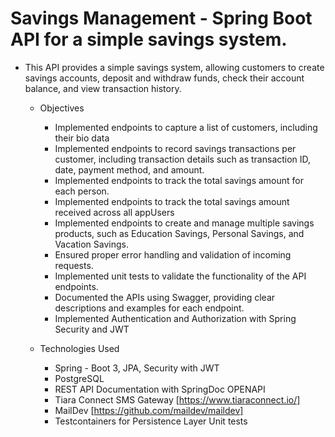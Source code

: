 #  Savings Management - Spring Boot API for a simple savings system.
   +  This API provides a simple savings system, allowing customers to create savings accounts, deposit and withdraw funds, check their account balance, and view transaction history.
       +   Objectives
           +  Implemented endpoints to capture a list of customers, including their bio data
           +  Implemented endpoints to record savings transactions per customer, including transaction details such as transaction ID, date, payment method, and amount.
           +  Implemented endpoints to track the total savings amount for each person.
           +  Implemented endpoints to track the total savings amount received across all appUsers
           +  Implemented endpoints to create and manage multiple savings products, such as Education Savings, Personal Savings, and Vacation Savings.
           +  Ensured proper error handling and validation of incoming requests.
           +  Implemented unit tests to validate the functionality of the API endpoints.
           +  Documented the APIs using Swagger, providing clear descriptions and examples for each endpoint.
           +  Implemented Authentication and Authorization with Spring Security and JWT

       +   Technologies Used
           +  Spring - Boot 3, JPA, Security with JWT
           +  PostgreSQL
           +  REST API Documentation with SpringDoc OPENAPI
           +  Tiara Connect SMS Gateway [https://www.tiaraconnect.io/]
           +  MailDev [https://github.com/maildev/maildev]
           +  Testcontainers for Persistence Layer Unit tests
